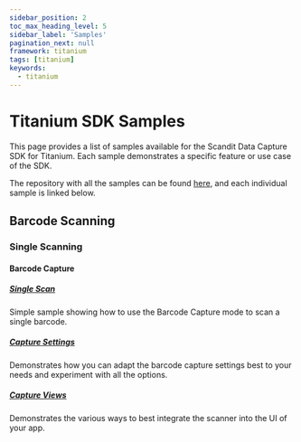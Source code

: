 ```yaml
---
sidebar_position: 2
toc_max_heading_level: 5
sidebar_label: 'Samples'
pagination_next: null
framework: titanium
tags: [titanium]
keywords:
  - titanium
---
```


# Titanium SDK Samples

This page provides a list of samples available for the Scandit Data Capture SDK for Titanium. Each sample demonstrates a specific feature or use case of the SDK.

The repository with all the samples can be found [here](https://github.com/Scandit/datacapture-titamium-samples/tree/main), and each individual sample is linked below.

## Barcode Scanning

### Single Scanning

#### Barcode Capture


##### [Single Scan](https://github.com/Scandit/datacapture-titanium-samples/tree/main/BarcodeCaptureSimpleSample)

Simple sample showing how to use the Barcode Capture mode to scan a single barcode.

##### [Capture Settings](https://github.com/Scandit/datacapture-titanium-samples/tree/main/BarcodeCaptureSettingsSample)

Demonstrates how you can adapt the barcode capture settings best to your needs and experiment with all the options.

##### [Capture Views](https://github.com/Scandit/datacapture-titanium-samples/tree/main/BarcodeCaptureViewsSample)

Demonstrates the various ways to best integrate the scanner into the UI of your app.

